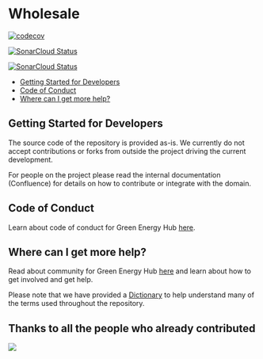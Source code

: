 # Wholesale

[![`codecov`](https://codecov.io/gh/Energinet-DataHub/opengeh-wholesale/branch/main/graph/badge.svg?token=YG4H2IATQ1)](https://codecov.io/gh/Energinet-DataHub/opengeh-wholesale)

[![SonarCloud Status](https://sonarcloud.io/api/project_badges/measure?project=opengeh-wholesale-python&metric=alert_status)](https://sonarcloud.io/dashboard?id=opengeh-wholesale-python)

[![SonarCloud Status](https://sonarcloud.io/api/project_badges/measure?project=opengeh-wholesale-dotnet&metric=alert_status)](https://sonarcloud.io/dashboard?id=opengeh-wholesale-dotnet)

* [Getting Started for Developers](#getting-started-for-developers)
* [Code of Conduct](#code-of-conduct)
* [Where can I get more help?](#where-can-i-get-more-help)

## Getting Started for Developers

The source code of the repository is provided as-is. We currently do not accept contributions or forks from outside the project driving the current development.

For people on the project please read the internal documentation (Confluence) for details on how to contribute or integrate with the domain.

## Code of Conduct

Learn about code of conduct for Green Energy Hub [here](https://github.com/Energinet-DataHub/green-energy-hub/blob/main/docs/code-of-conduct.md).

## Where can I get more help?

Read about community for Green Energy Hub [here](https://github.com/Energinet-DataHub/green-energy-hub/blob/main/COMMUNITY.md) and learn about how to get involved and get help.

Please note that we have provided a [Dictionary](https://github.com/Energinet-DataHub/green-energy-hub/tree/main/docs/dictionary-and-concepts) to help understand many of the terms used throughout the repository.

## Thanks to all the people who already contributed

<a href="https://github.com/Energinet-DataHub/opengeh-wholesale/graphs/contributors">
  <img src="https://contributors-img.web.app/image?repo=Energinet-DataHub/opengeh-wholesale" />
</a>
